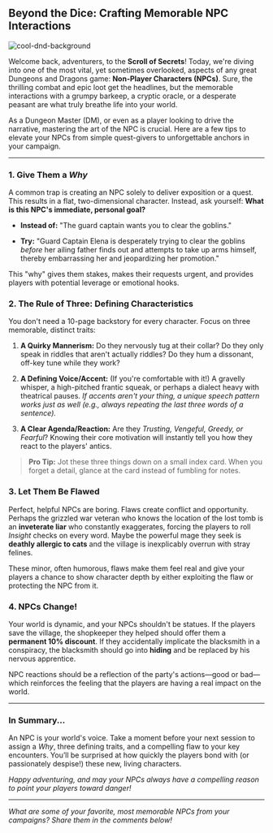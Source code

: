 ## Beyond the Dice: Crafting Memorable NPC Interactions

![cool-dnd-background](https://www.questnestshop.com/cdn/shop/files/IMG_9237.jpg?v=1714576737&width=1800)

Welcome back, adventurers, to the **Scroll of Secrets**! Today, we're diving into one of the most vital, yet sometimes overlooked, aspects of any great Dungeons  and  Dragons game: **Non-Player Characters (NPCs)**. Sure, the thrilling combat and epic loot get the headlines, but the memorable interactions with a grumpy barkeep, a cryptic oracle, or a desperate peasant are what truly breathe life into your world.

As a Dungeon Master (DM), or even as a player looking to drive the narrative, mastering the art of the NPC is crucial. Here are a few tips to elevate your NPCs from simple quest-givers to unforgettable anchors in your campaign.

----------

### 1. Give Them a _Why_

A common trap is creating an NPC solely to deliver exposition or a quest. This results in a flat, two-dimensional character. Instead, ask yourself: **What is this NPC's immediate, personal goal?**

-   **Instead of:** "The guard captain wants you to clear the goblins."
    
-   **Try:** "Guard Captain Elena is desperately trying to clear the goblins _before_ her ailing father finds out and attempts to take up arms himself, thereby embarrassing her and jeopardizing her promotion."
    

This "why" gives them stakes, makes their requests urgent, and provides players with potential leverage or emotional hooks.

### 2. The Rule of Three: Defining Characteristics

You don't need a 10-page backstory for every character. Focus on three memorable, distinct traits:

1.  **A Quirky Mannerism:** Do they nervously tug at their collar? Do they only speak in riddles that aren't actually riddles? Do they hum a dissonant, off-key tune while they work?
    
2.  **A Defining Voice/Accent:** (If you're comfortable with it!) A gravelly whisper, a high-pitched frantic squeak, or perhaps a dialect heavy with theatrical pauses. _If accents aren't your thing, a unique speech pattern works just as well (e.g., always repeating the last three words of a sentence)._
    
3.  **A Clear Agenda/Reaction:** Are they _Trusting, Vengeful, Greedy, or Fearful_? Knowing their core motivation will instantly tell you how they react to the players' antics.
    

> **Pro Tip:** Jot these three things down on a small index card. When you forget a detail, glance at the card instead of fumbling for notes.

### 3. Let Them Be Flawed

Perfect, helpful NPCs are boring. Flaws create conflict and opportunity. Perhaps the grizzled war veteran who knows the location of the lost tomb is an **inveterate liar** who constantly exaggerates, forcing the players to roll _Insight_ checks on every word. Maybe the powerful mage they seek is **deathly allergic to cats** and the village is inexplicably overrun with stray felines.

These minor, often humorous, flaws make them feel real and give your players a chance to show character depth by either exploiting the flaw or protecting the NPC from it.

### 4. NPCs Change!

Your world is dynamic, and your NPCs shouldn't be statues. If the players save the village, the shopkeeper they helped should offer them a **permanent 10% discount**. If they accidentally implicate the blacksmith in a conspiracy, the blacksmith should go into **hiding** and be replaced by his nervous apprentice.

NPC reactions should be a reflection of the party's actions—good or bad—which reinforces the feeling that the players are having a real impact on the world.

----------

### In Summary...

An NPC is your world's voice. Take a moment before your next session to assign a _Why_, three defining traits, and a compelling flaw to your key encounters. You’ll be surprised at how quickly the players bond with (or passionately despise!) these new, living characters.

_Happy adventuring, and may your NPCs always have a compelling reason to point your players toward danger!_

----------

_What are some of your favorite, most memorable NPCs from your campaigns? Share them in the comments below!_
